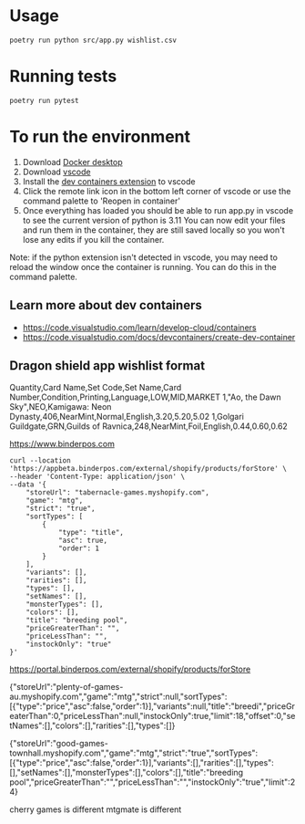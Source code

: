 # Usage
`poetry run python src/app.py wishlist.csv`

# Running tests
`poetry run pytest`

# To run the environment
1. Download [Docker desktop](https://www.docker.com/products/docker-desktop/)
2. Download [vscode](https://code.visualstudio.com)
3. Install the [dev containers extension](https://marketplace.visualstudio.com/items?itemName=ms-vscode-remote.remote-containers) to vscode
4. Click the remote link icon in the bottom left corner of vscode or use the command palette to 'Reopen in container'
5. Once everything has loaded you should be able to run app.py in vscode to see the current version of python is 3.11
You can now edit your files and run them in the container, they are still saved locally so you won't lose any edits if you kill the container.

Note: if the python extension isn't detected in vscode, you may need to reload the window once the container is running. You can do this in the command palette.

## Learn more about dev containers
- https://code.visualstudio.com/learn/develop-cloud/containers
- https://code.visualstudio.com/docs/devcontainers/create-dev-container

## Dragon shield app wishlist format
Quantity,Card Name,Set Code,Set Name,Card Number,Condition,Printing,Language,LOW,MID,MARKET
1,"Ao, the Dawn Sky",NEO,Kamigawa: Neon Dynasty,406,NearMint,Normal,English,3.20,5.20,5.02
1,Golgari Guildgate,GRN,Guilds of Ravnica,248,NearMint,Foil,English,0.44,0.60,0.62


https://www.binderpos.com

```
curl --location 'https://appbeta.binderpos.com/external/shopify/products/forStore' \
--header 'Content-Type: application/json' \
--data '{
    "storeUrl": "tabernacle-games.myshopify.com",
    "game": "mtg",
    "strict": "true",
    "sortTypes": [
        {
            "type": "title",
            "asc": true,
            "order": 1
        }
    ],
    "variants": [],
    "rarities": [],
    "types": [],
    "setNames": [],
    "monsterTypes": [],
    "colors": [],
    "title": "breeding pool",
    "priceGreaterThan": "",
    "priceLessThan": "",
    "instockOnly": "true"
}'
```


https://portal.binderpos.com/external/shopify/products/forStore

{"storeUrl":"plenty-of-games-au.myshopify.com","game":"mtg","strict":null,"sortTypes":[{"type":"price","asc":false,"order":1}],"variants":null,"title":"breedi","priceGreaterThan":0,"priceLessThan":null,"instockOnly":true,"limit":18,"offset":0,"setNames":[],"colors":[],"rarities":[],"types":[]}


{"storeUrl":"good-games-townhall.myshopify.com","game":"mtg","strict":"true","sortTypes":[{"type":"price","asc":false,"order":1}],"variants":[],"rarities":[],"types":[],"setNames":[],"monsterTypes":[],"colors":[],"title":"breeding pool","priceGreaterThan":"","priceLessThan":"","instockOnly":"true","limit":24}


cherry games is different
mtgmate is different
